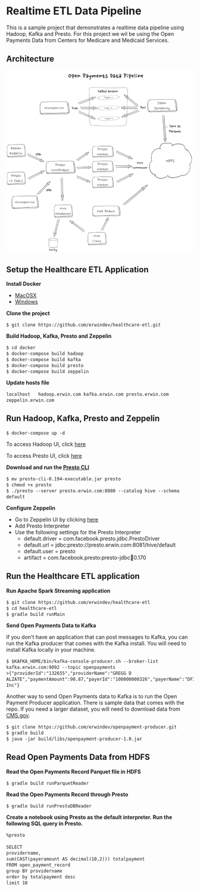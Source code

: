 # Realtime ETL Data Pipeline
This is a sample project that demonstrates a realtime data pipeline using Hadoop, Kafka and Presto.  For this project we wil be using the Open Payments Data from Centers for Medicare and Medicaid Services.

## Architecture

![Architecture](images/BigDataPipeline.png)

## Setup the Healthcare ETL Application
**Install Docker**
* [MacOSX](https://docs.docker.com/docker-for-mac/install/)
* [Windows](https://docs.docker.com/docker-for-windows/install/)

**Clone the project**
```
$ git clone https://github.com/erwindev/healthcare-etl.git
``` 

**Build Hadoop, Kafka, Presto and Zeppelin**
```
$ cd docker
$ docker-compose build hadoop
$ docker-compose build kafka
$ docker-compose build presto
$ docker-compose build zeppelin
```

**Update hosts file**
```
localhost   hadoop.erwin.com kafka.erwin.com presto.erwin.com zeppelin.erwin.com
```

## Run Hadoop, Kafka, Presto and Zeppelin
```
$ docker-compose up -d
```
To access Hadoop UI, click [here](http://hadoop.erwin.com:50070/dfshealth.html#tab-overview)

To access Presto UI, click [here](http://presto.erwin.com:8080/) 

**Download and run the [Presto CLI](https://repo1.maven.org/maven2/com/facebook/presto/presto-cli/0.194/presto-cli-0.194-executable.jar)**
```
$ mv presto-cli-0.194-executable.jar presto
$ chmod +x presto
$ ./presto --server presto.erwin.com:8080 --catalog hive --schema default
```

**Configure Zeppelin**
* Go to Zeppelin UI by clicking [here](http://zeppelin.erwin.com:8082/)
* Add Presto Interpreter
* Use the following settings for the Presto Interpreter
   * default.driver = com.facebook.presto.jdbc.PrestoDriver
   * default.url = jdbc:presto://presto.erwin.com:8081/hive/default
   * default.user = presto
   * artifact = com.facebook.presto:presto-jdbc:jar:0.170

## Run the Healthcare ETL application

**Run Apache Spark Streaming application**
```
$ git clone https://github.com/erwindev/healthcare-etl
$ cd healthcare-etl
$ gradle build runMain
```

**Send Open Payments Data to Kafka**

If you don't have an application that can post messages to Kafka, you can run the Kafka producer that comes with the Kafka install.  You will need to install Kafka locally in your machine.
```
$ $KAFKA_HOME/bin/kafka-console-producer.sh --broker-list kafka.erwin.com:9092 --topic openpayments
>{"providerId":"132655","providerName":"GREGG D ALZATE","paymentAmount":90.87,"payerId":"100000000326","payerName":"DFINE, Inc"}
```

Another way to send Open Payments data to Kafka is to run the Open Payment Producer application.  There is sample data that comes with the repo.  If you need a larger dataset, you will need to download data from [CMS.gov](http://download.cms.gov/openpayments/PGYR16_P011718.ZIP). 
```
$ git clone https://github.com/erwindev/openpayment-producer.git
$ gradle build
$ java -jar build/libs/openpayment-producer-1.0.jar
``` 

## Read Open Payments Data from HDFS

**Read the Open Payments Record Parquet file in HDFS**
```
$ gradle build runParquetReader
```

**Read the Open Payments Record through Presto**
```
$ gradle build runPrestoDBReader
```

**Create a notebook using Presto as the default interpreter.  Run the following SQL query in Presto.**
```
%presto 

SELECT 
providername, 
sum(CAST(payeramount AS decimal(10,2))) totalpayment
FROM open_payment_record 
group BY providername
order by totalpayment desc
limit 10
```